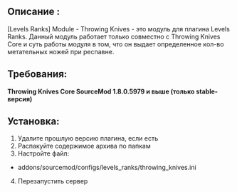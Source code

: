 ## Описание :
[Levels Ranks] Module - Throwing Knives - это модуль для плагина Levels Ranks. Данный модуль работает только совместно с Throwing Knives Core и суть работы модуля в том, что он выдает определенное кол-во метательных ножей при респавне.​
## Требования:
**Throwing Knives Core
SourceMod 1.8.0.5979 и выше (только stable-версия)**
## Установка:
1) Удалите прошлую версию плагина, если есть
2) Распакуйте содержимое архива по папкам
3) Настройте файл:
- addons/sourcemod/configs/levels_ranks/throwing_knives.ini​
4) Перезапустить сервер
